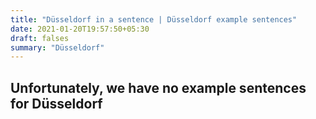 ```yaml
---
title: "Düsseldorf in a sentence | Düsseldorf example sentences"
date: 2021-01-20T19:57:50+05:30
draft: falses
summary: "Düsseldorf"
---
```

## Unfortunately, we have no example sentences for Düsseldorf                 
